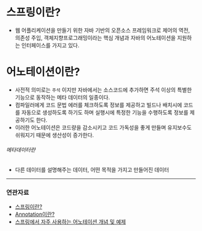 # 스프링이란?

- 웹 어플리케이션을 만들기 위한 자바 기반의 오픈소스 프레임워크로 제어의 역전, 의존성 주입, 객체지향프로그래밍이라는 핵심 개념과 자바의 어노테이션을 지원하는 인터페이스를 가지고 있다.

# 어노테이션이란?

- 사전적 의미로는 `주석` 이지만 자바에서는 소스코드에 추가하면 주석 이상의 특별한 기능으로 동작하는 메타 데이터의 일종이다. 
- 컴파일러에게 코드 문법 에러를 체크하도록 정보를 제공하고 빌드나 배치시에 코드를 자동으로 생성하도록 하기도 하며 실행시에 특정한 기능을 수행하도록 정보를 제공하기도 한다.
- 이러한 어노테이션은 코드량을 감소시키고 코드 가독성을 좋게 만들며 유지보수도 쉬워지기 때문에 생산성이 증가한다.

###### 메타데이터란
- 다른 데이터를 설명해주는 데이터, 어떤 목적을 가지고 만들어진 데이터

---
### 연관자료
- [스프링이란?](https://ttl-blog.tistory.com/86)
- [Annotation이란?](https://webcoding-start.tistory.com/17)
- [스프링에서 자주 사용하는 어노테이션 개념 및 예제](https://melonicedlatte.com/2021/07/18/182600.html)
